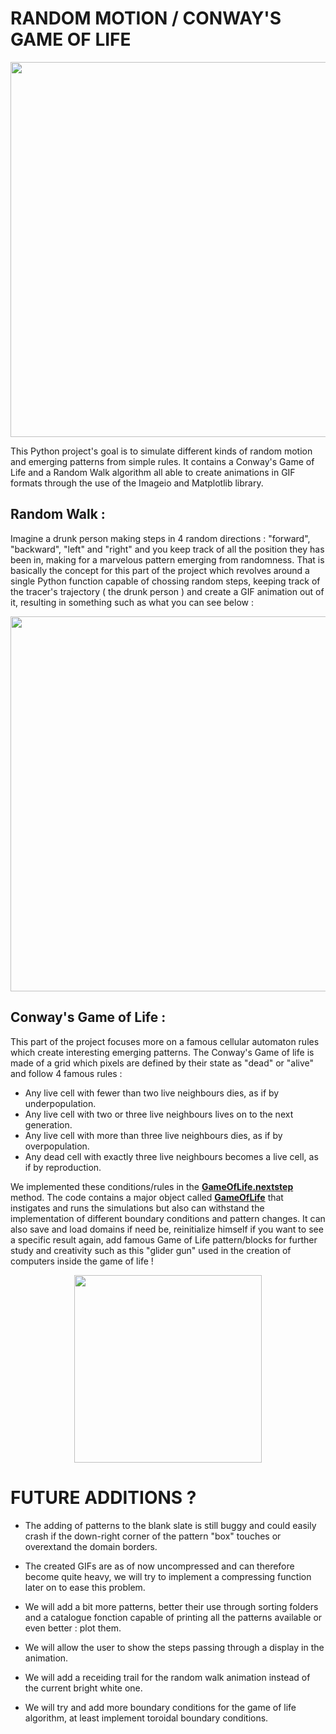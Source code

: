 # **RANDOM MOTION / CONWAY'S GAME OF LIFE** 

<p align="center">
  <img src="https://github.com/EnguerranVidal/Random-Motion/blob/main/docs/showcase_gifs/gameoflife.gif" width="600" height="600">
</p>


This Python project's goal is to simulate different kinds of random motion and emerging patterns from simple rules.
It contains a Conway's Game of Life and a Random Walk algorithm all able to create animations in GIF formats through the use of the Imageio and Matplotlib library.


## Random Walk :

Imagine a drunk person making steps in 4 random directions : "forward", "backward", "left" and "right" and you keep track of all the position they has been in, making for a marvelous pattern emerging from randomness. That is basically the concept for this part of the project which revolves around a single Python function capable of chossing random steps, keeping track of the tracer's trajectory ( the drunk person ) and create a GIF animation out of it, resulting in something such as what you can see below :

<p align="center">
  <img src="https://github.com/EnguerranVidal/Random-Motion/blob/main/docs/showcase_gifs/randomwalk.gif" width="600" height="600">
</p>


## Conway's Game of Life :

This part of the project focuses more on a famous cellular automaton rules which create interesting emerging patterns. The Conway's Game of life is made of a grid which pixels are defined by their state as "dead" or "alive" and follow 4 famous rules :

- Any live cell with fewer than two live neighbours dies, as if by underpopulation.
- Any live cell with two or three live neighbours lives on to the next generation.
- Any live cell with more than three live neighbours dies, as if by overpopulation.
- Any dead cell with exactly three live neighbours becomes a live cell, as if by reproduction.

We implemented these conditions/rules in the **[GameOfLife.nextstep](https://github.com/EnguerranVidal/Random-Motion/blob/main/conway/game_of_life.py)** method.
The code contains a major object called **[GameOfLife](https://github.com/EnguerranVidal/Random-Motion/blob/main/conway/game_of_life.py)** that instigates and runs the simulations but also can withstand the implementation of different boundary conditions and pattern changes. It can also save and load domains if need be, reinitialize himself if you want to see a specific result again, add famous Game of Life pattern/blocks for further study and creativity such as this "glider gun" used in the creation of computers inside the game of life !

<p align="center">
  <img src="https://github.com/EnguerranVidal/Random-Motion/blob/main/docs/showcase_gifs/glider_gun.gif" width="300" height="300">
</p>


# FUTURE ADDITIONS ?

- The adding of patterns to the blank slate is still buggy and could easily crash if the down-right corner of the pattern "box" touches or overextand the domain borders.

- The created GIFs are as of now uncompressed and can therefore become quite heavy, we will try to implement a compressing function later on to ease this problem.

- We will add a bit more patterns, better their use through sorting folders and a catalogue fonction capable of printing all the patterns available or even better : plot them.

- We will allow the user to show the steps passing through a display in the animation.

- We will add a receiding trail for the random walk animation instead of the current bright white one.

- We will try and add more boundary conditions for the game of life algorithm, at least implement toroidal boundary conditions.

